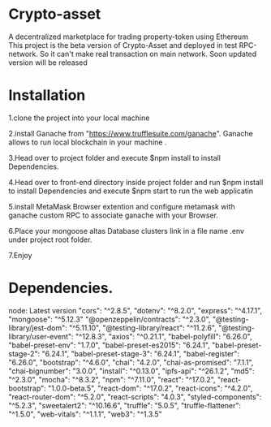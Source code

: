 # Crypto-asset
A decentralized marketplace for trading property-token using Ethereum
This project is the beta version of Crypto-Asset and deployed in test RPC-network. So it can't make real transaction on main network. Soon updated version will be released
# Installation
1.clone the project into your local machine 

2.install Ganache from "https://www.trufflesuite.com/ganache". Ganache allows to run local blockchain in your machine .

3.Head over to project folder and execute $npm install to install Dependencies.

4.Head over to front-end directory inside project folder and run $npm install to install Dependencies and execute $npm start to run the web applicatin

5.install MetaMask Browser extention and configure metamask with ganache custom RPC to associate ganache with your Browser.

6.Place your mongoose altas Database clusters link in a file name .env under project root folder.

7.Enjoy

# Dependencies.
  node: Latest version
  "cors": "^2.8.5",
  "dotenv": "^8.2.0",
  "express": "^4.17.1",
  "mongoose": "^5.12.3"
  "@openzeppelin/contracts": "^2.3.0",
  "@testing-library/jest-dom": "^5.11.10",
  "@testing-library/react": "^11.2.6",
  "@testing-library/user-event": "^12.8.3",
  "axios": "^0.21.1",
  "babel-polyfill": "6.26.0",
  "babel-preset-env": "1.7.0",
  "babel-preset-es2015": "6.24.1",
  "babel-preset-stage-2": "6.24.1",
  "babel-preset-stage-3": "6.24.1",
  "babel-register": "6.26.0",
  "bootstrap": "^4.6.0",
  "chai": "4.2.0",
  "chai-as-promised": "7.1.1",
  "chai-bignumber": "3.0.0",
  "install": "^0.13.0",
  "ipfs-api": "^26.1.2",
  "md5": "^2.3.0",
  "mocha": "^8.3.2",
  "npm": "^7.11.0",
  "react": "^17.0.2",
  "react-bootstrap": "1.0.0-beta.5",
  "react-dom": "^17.0.2",
  "react-icons": "^4.2.0",
  "react-router-dom": "^5.2.0",
  "react-scripts": "4.0.3",
  "styled-components": "^5.2.3",
  "sweetalert2": "^10.16.6",
  "truffle": "5.0.5",
  "truffle-flattener": "^1.5.0",
  "web-vitals": "^1.1.1",
  "web3": "^1.3.5"
